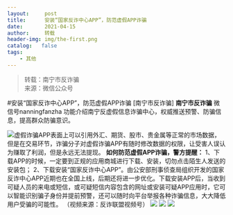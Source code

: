 ```yaml
---
layout:     post
title:      安装“国家反诈中心APP”，防范虚假APP诈骗
date:       2021-04-15
author:     转载
header-img: img/the-first.png
catalog:   false
tags:
    - 其他
---
```


<blockquote><p>转载：南宁市反诈骗<br>
来源：微信公众号</p></blockquote>

#安装“国家反诈中心APP”，防范虚假APP诈骗
[南宁市反诈骗]
**南宁市反诈骗**
微信号nanningfanzha
功能介绍南宁反虚假信息诈骗中心，权威推送预警、防骗信息，提高群众防骗意识。

![]({{site.baseurl}}/postimg/m6vdLvvo6W5fQq5uP97UPEfQib8pibeQ3Oh5NkUOohVToZ96f78NmJat0mqbZl0l8UiafbMic7ibapVlGLnW6061HvA.gif)虚假诈骗APP表面上可以引用外汇、期货、股市、贵金属等正常的市场数据，但是在交易环节，诈骗分子对虚假诈骗APP有随时修改数据的权限，让受害人误认为赚取了利润，但是永远无法提现。
**如何防范虚假APP诈骗，警方提醒：**
1、下载APP的时候，一定要到正规的应用商城进行下载、安装，切勿点击陌生人发送的安装包；
2、下载安装“国家反诈中心APP”。由公安部刑事侦查局组织开发的国家反诈中心APP近期也在全国上线，后期还将进一步优化。下载安装APP后，当收到可疑人员的来电或短信，或可疑短信内容包含的网址或安装可疑APP应用时，它可以智能识别骗子身份并提前预警，还可以随时向平台举报各种诈骗信息，大大降低用户受骗的可能性。
（视频来源：反诈联盟视频号）
![]({{site.baseurl}}/postimg/m6vdLvvo6W4tBmkSw7BynPAZ4dpgGzH6gPSKpMSPibm3ZZdwYARicAqYI6iaLTicawgZUezTc6lgHXWGaSqHwiav3qA.jpeg)
![]({{site.baseurl}}/postimg/m6vdLvvo6W4tBmkSw7BynPAZ4dpgGzH6dmhqpDKgZf4VOiaaxr6LcaFfRCPDEHukjOhPlt2iaH3NnVwoVk1xjWLw.jpeg)
![]({{site.baseurl}}/postimg/m6vdLvvo6W4tBmkSw7BynPAZ4dpgGzH62EZZ3JuBHMHzWr2pWjUukPSqx9WsRt3S4RWQicPNzhvt1LNVX5mbTSw.jpeg)
